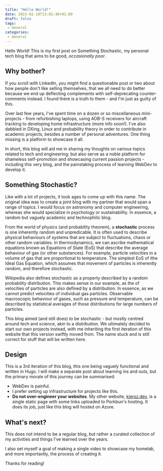 ```yaml
---
title: "Hello World!"
date: 2023-02-19T13:01:46+01:00
draft: false
tags: 
 - General
categories:
 - General
---
```


Hello World! This is my first post on Something Stochastic, my personal tech blog that aims to be good, _occasionally poor_.

## Why bother?

If you scroll with LinkedIn, you might find a questionable post or two about how people don't like selling themselves, that we all need to do better because we end up deflecting complements with self-deprecating counter-comments instead. I found there is a truth to them - and I'm just as guilty of this.

Over last few years, I've spent time on a dozen or so miscellaneous mini-projects - from refurbishing laptops, using ADB-S receivers for aircraft tracking to developing home infrastructure (more info soon!). I've also dabbled in DXing, Linux and probability theory in order to contribute in academic projects, besides a number of personal adventures. One thing missing is a platform to showcase it all.

In short, this blog will aid me in sharing my thoughts on various topics related to tech and engineering; but also serve as a noble platform for shameless self-promotion and showcasing current passion projects - including this very blog, and the painstaking process of learning WebDev to develop it.

## Something Stochastic?

Like with a lot of projects, it took ages to come up with this name. The original idea was to create a joint blog with my partner that would span a range of topics. I would focus on astronomy and computer engineering, whereas she would specialize in psychology or sustainability. In essence, a random but vaguely academic and technophilic blog.

From the world of physics (and probability theorem), a **stochastic** process is one inherently random and unpredicable. It is often used to describe physical behaviours of systems that are subject to fluctuations, chaos or other random variables. In thermodynamics, we can ascribe mathematical equations known as Equations of State (EoS) that describe the average behaviour of gas (or other substances). For example, particle velocities in a volume of gas that are proportional to temperature. The simplest EoS of ithe Ideal Gas Equation, which assumes that movement of particles is inherently random, and therefore stochastic.

Wikipedia also defines stochastic as a property described by a random probability distribution. This makes sense in our example, as the of velocities of particles are also defined by a distribution. In essence, as we cannot predict velocities of individual gas particles. Observable macroscopic behaviour of gases, such as pressure and temperature, can be described by statistical averages of those distributions for large numbers of particles.

This blog aimed (and still does) to be stochastic - but mostly centred around tech and science, akin to a distribution. We ultimately decided to start our own projects instead, with me inheriting the first iteration of this website that this version swiftly moved from. The name stuck and is still correct for stuff that will be written here.

## Design

This is a 3rd iteration of this blog, this one being vaguely functional and written in Hugo. I will make a separate post about learning ins and outs, but the primary morale of this journey can be summarised: 

* WebDev is painful.
* I prefer setting up infrastructure for projects like this.
* **Do not over-engineer your websites**. My other website, [kiersz.dev](https://kiersz.dev), is a single static page with some links uploaded to Porkbun's hosting. It does its job, just like this blog will hosted on Azure.

## What's next?

This does not intend to be a regular blog, but rather a curated collection of my activities and things I've learned over the years. 

I also set myself a goal of making a single video to showcase my homelab, and more importantly, the process of creating it.

Thanks for reading!